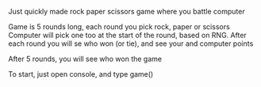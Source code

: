 Just quickly made rock paper scissors game where you battle computer

Game is 5 rounds long, each round you pick rock, paper or scissors
Computer will pick one too at the start of the round, based on RNG.
After each round you will se who won (or tie), and see your and computer points

After 5 rounds, you will see who won the game

To start, just open console, and type game()